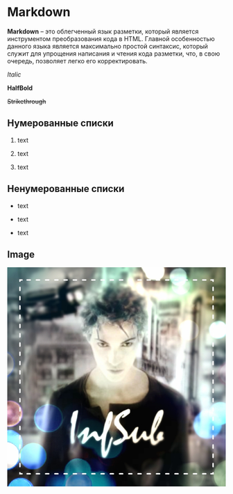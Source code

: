 # Markdown

**Markdown** – это облегченный язык разметки, который является инструментом преобразования кода в HTML. Главной особенностью данного языка является максимально простой синтаксис, который служит для упрощения написания и чтения кода разметки, что, в свою очередь, позволяет легко его корректировать. 

*Italic*

**HalfBold**

~~Strikethrough~~


## Нумерованные списки

1. text

2. text

3. text

## Ненумерованные списки

* text

* text

* text

## Image

![Alternative Avatar by InfSub](/MarkDown/images/InfSub-Immortel-640x640-color-1.jpg "Avatar")

 